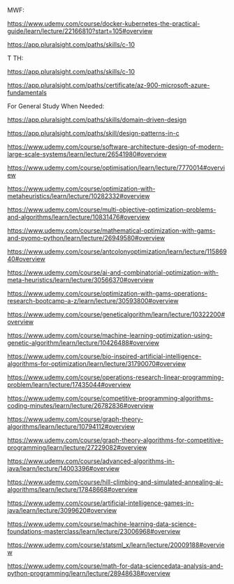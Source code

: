 MWF:

https://www.udemy.com/course/docker-kubernetes-the-practical-guide/learn/lecture/22166810?start=105#overview

https://app.pluralsight.com/paths/skills/c-10

T TH:

https://app.pluralsight.com/paths/skills/c-10

https://app.pluralsight.com/paths/certificate/az-900-microsoft-azure-fundamentals

For General Study When Needed:

https://app.pluralsight.com/paths/skills/domain-driven-design

https://app.pluralsight.com/paths/skill/design-patterns-in-c

https://www.udemy.com/course/software-architecture-design-of-modern-large-scale-systems/learn/lecture/26541980#overview

https://www.udemy.com/course/optimisation/learn/lecture/7770014#overview

https://www.udemy.com/course/optimization-with-metaheuristics/learn/lecture/10282332#overview

https://www.udemy.com/course/multi-objective-optimization-problems-and-algorithms/learn/lecture/10831476#overview

https://www.udemy.com/course/mathematical-optimization-with-gams-and-pyomo-python/learn/lecture/26949580#overview

https://www.udemy.com/course/antcolonyoptimization/learn/lecture/11586940#overview

https://www.udemy.com/course/ai-and-combinatorial-optimization-with-meta-heuristics/learn/lecture/30566370#overview

https://www.udemy.com/course/optimization-with-gams-operations-research-bootcamp-a-z/learn/lecture/30593800#overview

https://www.udemy.com/course/geneticalgorithm/learn/lecture/10322200#overview

https://www.udemy.com/course/machine-learning-optimization-using-genetic-algorithm/learn/lecture/10426488#overview

https://www.udemy.com/course/bio-inspired-artificial-intelligence-algorithms-for-optimization/learn/lecture/31790070#overview

https://www.udemy.com/course/operations-research-linear-programming-problem/learn/lecture/17435044#overview

https://www.udemy.com/course/competitive-programming-algorithms-coding-minutes/learn/lecture/26782836#overview

https://www.udemy.com/course/graph-theory-algorithms/learn/lecture/10794112#overview

https://www.udemy.com/course/graph-theory-algorithms-for-competitive-programming/learn/lecture/27229082#overview

https://www.udemy.com/course/advanced-algorithms-in-java/learn/lecture/14003396#overview

https://www.udemy.com/course/hill-climbing-and-simulated-annealing-ai-algorithms/learn/lecture/17848668#overview

https://www.udemy.com/course/artificial-intelligence-games-in-java/learn/lecture/3099620#overview

https://www.udemy.com/course/machine-learning-data-science-foundations-masterclass/learn/lecture/23006968#overview

https://www.udemy.com/course/statsml_x/learn/lecture/20009188#overview

https://www.udemy.com/course/math-for-data-sciencedata-analysis-and-python-programming/learn/lecture/28948638#overview
